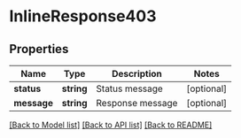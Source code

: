 # InlineResponse403

## Properties
Name | Type | Description | Notes
------------ | ------------- | ------------- | -------------
**status** | **string** | Status message | [optional] 
**message** | **string** | Response message | [optional] 

[[Back to Model list]](../../README.md#documentation-for-models) [[Back to API list]](../../README.md#documentation-for-api-endpoints) [[Back to README]](../../README.md)

